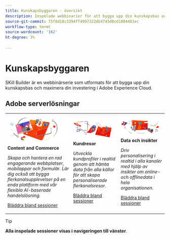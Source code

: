 ```yaml
---
title: Kunskapsbyggaren - översikt
description: Inspelade webbinarier för att bygga upp din kunskapsbas och maximera er investering i Adobe Experience Cloud.
source-git-commit: 75f8d18c3394ff4997322db4745d8cd1004481ec
workflow-type: tm+mt
source-wordcount: '162'
ht-degree: 3%

---
```


# Kunskapsbyggaren

SKill Builder är en webbinärserie som utformats för att bygga upp din kunskapsbas och maximera din investering i Adobe Experience Cloud.

## Adobe serverlösningar

<table>
<tr>
  <td>
    <img alt="Content and Commerce" src="assets/commerce.png" />
    <div>
      <strong>Content and Commerce</strong>
    </div>
    <p>
    <em>Skapa och hantera en rad engagerande webbplatser, mobilappar och formulär. Lär dig också att bygga flerkanalsupplevelser på en enda plattform med vår flexibla AI-baserade handelslösning.</em>
    <p>
    <a href="https://experienceleague.adobe.com/docs/events/skill-builder-recordings/content-and-commerce/overview.html" class="spectrum-Button spectrum-Button--outline spectrum-Button--primary spectrum-Button--sizeM">
      <span class="spectrum-Button-label has-no-wrap has-text-weight-bold">Bläddra bland sessioner</span>
    </a>
  </td>
  <td>
    <img alt="Kundresor" src="assets/customer-journey.png" />
    <div>
      <strong>Kundresor</strong>
    </div>
    <p>
    <em>Utveckla kundprofiler i realtid genom att hämta data från alla källor för att skapa personaliserade flerkanalsresor.</em>
    <p>
    <a href="https://experienceleague.adobe.com/docs/events/skill-builder-recordings/customer-journeys/overview.html?lang=en" class="spectrum-Button spectrum-Button--outline spectrum-Button--primary spectrum-Button--sizeM">
      <span class="spectrum-Button-label has-no-wrap has-text-weight-bold">Bläddra bland sessioner</span>
    </a>
  </td>
  <td>
    <img alt="Data och insikter" src="assets/data-insights.png" />
    <div>
      <strong>Data och insikter</strong>
    </div>
    <p>
    <em>Driv personalisering i realtid i alla kanaler med hjälp av insikter om online- och offlinedata i hela organisationen.</em>
    <p>
    <a href="https://experienceleague.adobe.com/docs/events//data-and-insights/overview.html?lang=en" class="spectrum-Button spectrum-Button--outline spectrum-Button--primary spectrum-Button--sizeM">
      <span class="spectrum-Button-label has-no-wrap has-text-weight-bold">Bläddra bland sessioner</span>
    </a>
  </td>  
</tr>
</table>

>[!TIP]
>
>**Alla inspelade sessioner visas i navigeringen till vänster**.
